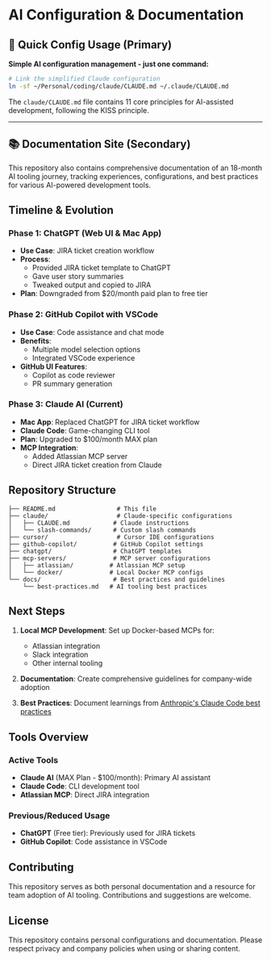 # AI Configuration & Documentation

## 🎯 Quick Config Usage (Primary)

**Simple AI configuration management - just one command:**

```bash
# Link the simplified Claude configuration
ln -sf ~/Personal/coding/claude/CLAUDE.md ~/.claude/CLAUDE.md
```

The `claude/CLAUDE.md` file contains 11 core principles for AI-assisted development, following the KISS principle.

---

## 📚 Documentation Site (Secondary)

This repository also contains comprehensive documentation of an 18-month AI tooling journey, tracking experiences, configurations, and best practices for various AI-powered development tools.

## Timeline & Evolution

### Phase 1: ChatGPT (Web UI & Mac App)
- **Use Case**: JIRA ticket creation workflow
- **Process**: 
  - Provided JIRA ticket template to ChatGPT
  - Gave user story summaries
  - Tweaked output and copied to JIRA
- **Plan**: Downgraded from $20/month paid plan to free tier

### Phase 2: GitHub Copilot with VSCode
- **Use Case**: Code assistance and chat mode
- **Benefits**: 
  - Multiple model selection options
  - Integrated VSCode experience
- **GitHub UI Features**:
  - Copilot as code reviewer
  - PR summary generation

### Phase 3: Claude AI (Current)
- **Mac App**: Replaced ChatGPT for JIRA ticket workflow
- **Claude Code**: Game-changing CLI tool
- **Plan**: Upgraded to $100/month MAX plan
- **MCP Integration**: 
  - Added Atlassian MCP server
  - Direct JIRA ticket creation from Claude

## Repository Structure

```
├── README.md                 # This file
├── claude/                   # Claude-specific configurations
│   ├── CLAUDE.md            # Claude instructions
│   └── slash-commands/      # Custom slash commands
├── cursor/                   # Cursor IDE configurations
├── github-copilot/          # GitHub Copilot settings
├── chatgpt/                 # ChatGPT templates
├── mcp-servers/             # MCP server configurations
│   ├── atlassian/          # Atlassian MCP setup
│   └── docker/             # Local Docker MCP configs
└── docs/                    # Best practices and guidelines
    └── best-practices.md   # AI tooling best practices
```

## Next Steps

1. **Local MCP Development**: Set up Docker-based MCPs for:
   - Atlassian integration
   - Slack integration
   - Other internal tooling

2. **Documentation**: Create comprehensive guidelines for company-wide adoption

3. **Best Practices**: Document learnings from [Anthropic's Claude Code best practices](https://www.anthropic.com/engineering/claude-code-best-practices)

## Tools Overview

### Active Tools
- **Claude AI** (MAX Plan - $100/month): Primary AI assistant
- **Claude Code**: CLI development tool
- **Atlassian MCP**: Direct JIRA integration

### Previous/Reduced Usage
- **ChatGPT** (Free tier): Previously used for JIRA tickets
- **GitHub Copilot**: Code assistance in VSCode

## Contributing

This repository serves as both personal documentation and a resource for team adoption of AI tooling. Contributions and suggestions are welcome.

## License

This repository contains personal configurations and documentation. Please respect privacy and company policies when using or sharing content.